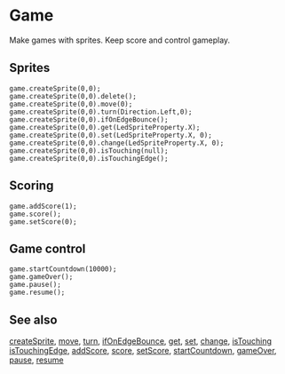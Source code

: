 # Game

Make games with sprites. Keep score and control gameplay. 

## Sprites

```cards
game.createSprite(0,0);
game.createSprite(0,0).delete();
game.createSprite(0,0).move(0);
game.createSprite(0,0).turn(Direction.Left,0);
game.createSprite(0,0).ifOnEdgeBounce();
game.createSprite(0,0).get(LedSpriteProperty.X);
game.createSprite(0,0).set(LedSpriteProperty.X, 0);
game.createSprite(0,0).change(LedSpriteProperty.X, 0);
game.createSprite(0,0).isTouching(null);
game.createSprite(0,0).isTouchingEdge();
```

## Scoring

```cards
game.addScore(1);
game.score();
game.setScore(0);
```

## Game control

```cards
game.startCountdown(10000);
game.gameOver();
game.pause();
game.resume();
```

## See also

[createSprite](/reference/game/create-sprite), [move](/reference/game/move), [turn](/reference/game/turn),
[ifOnEdgeBounce](/reference/game/if-on-edge-bounce), [get](/reference/game/get), [set](/reference/game/set),
[change](/reference/game/change), [isTouching](/reference/game/touching) [isTouchingEdge](/reference/game/touching-edge),
[addScore](/reference/game/change-score-by), [score](/reference/game/score), [setScore](/reference/game/set-score),
[startCountdown](/reference/game/start-countdown), [gameOver](/reference/game/game-over),
[pause](/reference/game/pause), [resume](/reference/game/resume)
